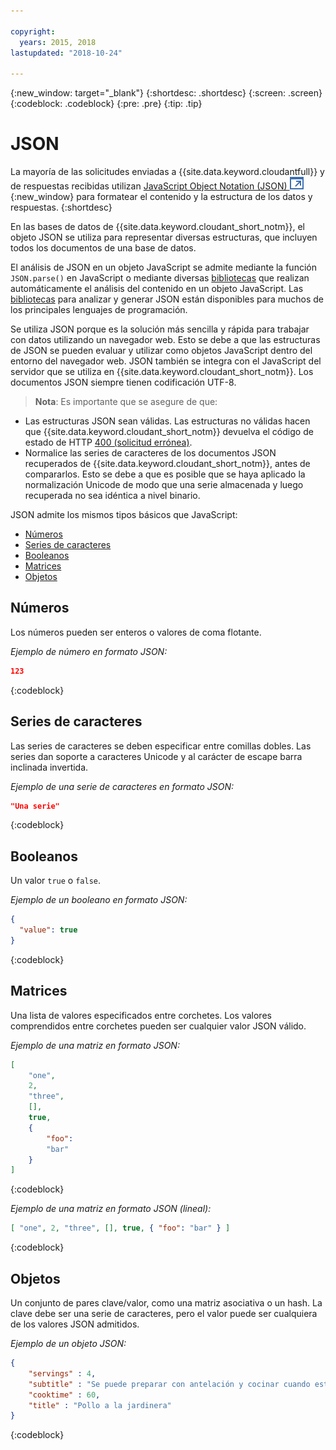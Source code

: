 ```yaml
---

copyright:
  years: 2015, 2018
lastupdated: "2018-10-24"

---
```


{:new_window: target="_blank"}
{:shortdesc: .shortdesc}
{:screen: .screen}
{:codeblock: .codeblock}
{:pre: .pre}
{:tip: .tip}

<!-- Acrolinx: 2017-05-10 -->

# JSON

La mayoría de las solicitudes enviadas a {{site.data.keyword.cloudantfull}} y de respuestas recibidas utilizan
[JavaScript Object Notation (JSON) ![Icono de enlace externo](../images/launch-glyph.svg "Icono de enlace externo")](https://en.wikipedia.org/wiki/JSON){:new_window}
para formatear el contenido y la estructura de los datos y respuestas.
{:shortdesc}

En las bases de datos de {{site.data.keyword.cloudant_short_notm}}, el objeto JSON se utiliza para representar diversas estructuras, que incluyen todos los documentos de una base de datos.

El análisis de JSON en un objeto JavaScript se admite mediante la función `JSON.parse()` en JavaScript o mediante diversas [bibliotecas](../libraries/index.html)
que realizan automáticamente el análisis del contenido en un objeto JavaScript.
Las [bibliotecas](../libraries/index.html) para analizar y generar JSON
están disponibles para muchos de los principales lenguajes de programación.

Se utiliza JSON porque es la solución más sencilla y rápida para trabajar con datos utilizando un navegador web.
Esto se debe a que las estructuras de JSON se pueden evaluar y utilizar como objetos JavaScript dentro del entorno del navegador web.
JSON también se integra con el JavaScript del servidor que se utiliza en {{site.data.keyword.cloudant_short_notm}}.
Los documentos JSON siempre tienen codificación UTF-8.

>   **Nota**: Es importante que se asegure de que:

-   Las estructuras JSON sean válidas.
    Las estructuras no válidas hacen que {{site.data.keyword.cloudant_short_notm}} devuelva el código de estado de HTTP [400 (solicitud errónea)](../api/http.html#400).
-   Normalice las series de caracteres de los documentos JSON recuperados de {{site.data.keyword.cloudant_short_notm}},
    antes de compararlos.
    Esto se debe a que es posible que se haya aplicado la normalización Unicode de modo que una serie almacenada y luego recuperada no sea idéntica a nivel binario.

JSON admite los mismos tipos básicos que JavaScript:

-   [Números](#numbers)
-   [Series de caracteres](#strings)
-   [Booleanos](#booleans)
-   [Matrices](#arrays)
-   [Objetos](#objects)

## Números

Los números pueden ser enteros o valores de coma flotante.

_Ejemplo de número en formato JSON:_

```json
123
```
{:codeblock}

## Series de caracteres

Las series de caracteres se deben especificar entre comillas dobles. Las series dan soporte a caracteres Unicode y al carácter de escape barra inclinada invertida.

_Ejemplo de una serie de caracteres en formato JSON:_

```json
"Una serie"
```
{:codeblock}

## Booleanos

Un valor `true` o `false`.

_Ejemplo de un booleano en formato JSON:_

```json
{
  "value": true
}
```
{:codeblock}

## Matrices

Una lista de valores especificados entre corchetes. Los valores comprendidos entre corchetes pueden ser cualquier valor JSON válido.

_Ejemplo de una matriz en formato JSON:_

```json
[
    "one",
    2,
    "three",
    [],
    true,
    {
        "foo":
        "bar"
    }
]
```
{:codeblock}

_Ejemplo de una matriz en formato JSON (lineal):_

```json
[ "one", 2, "three", [], true, { "foo": "bar" } ]
```
{:codeblock}

## Objetos

Un conjunto de pares clave/valor, como una matriz asociativa o un hash.
La clave debe ser una serie de caracteres, pero el valor puede ser cualquiera de los valores JSON admitidos.

_Ejemplo de un objeto JSON:_

```json
{
    "servings" : 4,
    "subtitle" : "Se puede preparar con antelación y cocinar cuando esté listo",
    "cooktime" : 60,
    "title" : "Pollo a la jardinera"
}
```
{:codeblock}
